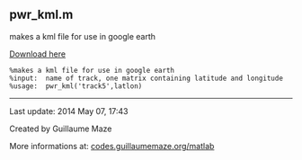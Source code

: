 ## pwr\_kml.m ##
makes a kml file for use in google earth

[Download here](http://guillaumemaze.googlecode.com/svn/trunk/matlab/codes/mcentral/pwr_kml.m)

```
%makes a kml file for use in google earth
%input:  name of track, one matrix containing latitude and longitude
%usage:  pwr_kml('track5',latlon)
```

---

Last update: 2014 May 07, 17:43

Created by Guillaume Maze

More informations at: [codes.guillaumemaze.org/matlab](http://codes.guillaumemaze.org/matlab)